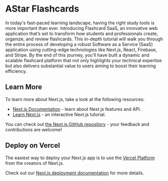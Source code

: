 # AStar Flashcards

In today's fast-paced learning landscape, having the right study tools is more important than ever. Introducing Flashcard SaaS, an innovative web application that’s set to transform how students and professionals create, organize, and review flashcards. This in-depth tutorial will walk you through the entire process of developing a robust Software as a Service (SaaS) application using cutting-edge technologies like Next.js, React, Firebase, and Stripe. By the end of this journey, you'll have built a dynamic and scalable flashcard platform that not only highlights your technical expertise but also delivers substantial value to users aiming to boost their learning efficiency.

## Learn More

To learn more about Next.js, take a look at the following resources:

- [Next.js Documentation](https://nextjs.org/docs) - learn about Next.js features and API.
- [Learn Next.js](https://nextjs.org/learn) - an interactive Next.js tutorial.

You can check out [the Next.js GitHub repository](https://github.com/vercel/next.js/) - your feedback and contributions are welcome!

## Deploy on Vercel

The easiest way to deploy your Next.js app is to use the [Vercel Platform](https://vercel.com/new?utm_medium=default-template&filter=next.js&utm_source=create-next-app&utm_campaign=create-next-app-readme) from the creators of Next.js.

Check out our [Next.js deployment documentation](https://nextjs.org/docs/deployment) for more details.
